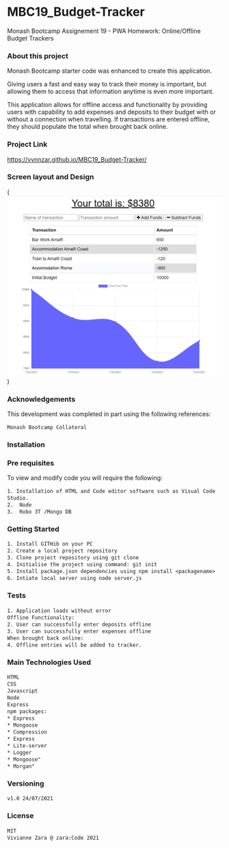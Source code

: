 # MBC19_Budget-Tracker

Monash Bootcamp Assignement 19 - PWA Homework: Online/Offline Budget Trackers

### About this project

Monash Bootcamp starter code was enhanced to create this application.

Giving users a fast and easy way to track their money is important, but allowing them to access that information anytime is even more important.

This application allows for offline access and functionality by providing users with capability to add expenses and deposits to their budget with or without a connection when travelling. If transactions are entered offline, they should populate the total when brought back online.


### Project Link
https://vvnnzar.github.io/MBC19_Budget-Tracker/

### Screen layout and Design

(![Budget Tracker Example](https://github.com/vvnnzar/MBC19_Budget-Tracker/blob/main/public/screen%20capture/budgetTrackerImage.png))

### Acknowledgements

This development was completed in part using the following references:

    Monash Bootcamp Collateral

### Installation

### Pre requisites

To view and modify code you will require the following:

    1. Installation of HTML and Code editor software such as Visual Code Studio.
    2.  Node
    3.  Robo 3T /Mongo DB

### Getting Started

    1. Install GITHib on your PC
    2. Create a local project repository
    3. Clone project repository using git clone
    4. Initialise the project using command: git init
    5. Install package.json dependencies using npm install <packagename>
    6. Intiate local server using node server.js

### Tests

    1. Application loads without error
    Offline Functionality:
    2. User can successfully enter deposits offline
    3. User can successfully enter expenses offline
    When brought back online:
    4. Offline entries will be added to tracker.

### Main Technologies Used

    HTML
    CSS
    Javascript
    Node
    Express
    npm packages:
    * Express
    * Mongoose
    * Compression
    * Express
    * Lite-server
    * Logger
    * Mongoose"
    * Morgan"

### Versioning

    v1.0 24/07/2021

### License

    MIT
    Vivianne Zara @ zara:Code 2021
